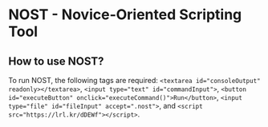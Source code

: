 # NOST - Novice-Oriented Scripting Tool

## How to use NOST?
To run NOST, the following tags are required: `<textarea id="consoleOutput" readonly></textarea>`, `<input type="text" id="commandInput">`, `<button id="executeButton" onclick="executeCommand()">Run</button>`, `<input type="file" id="fileInput" accept=".nost">`, and `<script src="https://lrl.kr/dDEWf"></script>`.
